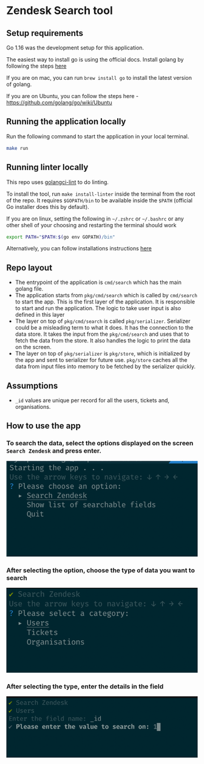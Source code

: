 # Zendesk Search tool

## Setup requirements

Go 1.16 was the development setup for this application. 

The easiest way to install go is using the official docs. Install golang by following the steps [here](https://golang.org/doc/install)

If you are on mac, you can run `brew install go` to install the latest version of golang.

If you are on Ubuntu, you can follow the steps here - https://github.com/golang/go/wiki/Ubuntu

## Running the application locally

Run the following command to start the application in your local terminal.

```bash
make run
```

## Running linter locally

This repo uses [golangci-lint](https://github.com/golangci/golangci-lint) to do linting. 

To install the tool, run `make install-linter` inside the terminal from the root of the repo. 
It requires `$GOPATH/bin` to be available inside the `$PATH` (official Go installer does this by default).

If you are on linux, setting the following in `~/.zshrc` or `~/.bashrc` or any other shell of your choosing and restarting the terminal should work 

```bash
export PATH="$PATH:$(go env GOPATH)/bin"
```

Alternatively, you can follow installations instructions [here](https://golangci-lint.run/usage/install/#local-installation) 

## Repo layout

- The entrypoint of the application is `cmd/search` which has the main golang file. 
- The application starts from `pkg/cmd/search` which is called by `cmd/search` to start the app. This is the first layer
  of the application. It is responsible to start and run the application. The logic to take user input is also defined
  in this layer
- The layer on top of `pkg/cmd/search` is called `pkg/serializer`. Serializer could be a misleading term to what it does. 
  It has the connection to the data store. It takes the input from the `pkg/cmd/search` and uses that to fetch the data 
  from the store. It also handles the logic to print the data on the screen.
- The layer on top of `pkg/serializer` is `pkg/store`, which is initialized by the app and sent to serializer for future
  use. `pkg/store` caches all the data from input files into memory to be fetched by the serializer quickly.

## Assumptions

- `_id` values are unique per record for all the users, tickets and, organisations.

## How to use the app

### To search the data, select the options displayed on the screen `Search Zendesk` and press enter.

![primary options](./docs/images/select-primary-option.png)

### After selecting the option, choose the type of data you want to search

![secondary options](./docs/images/select-secondary-option.png)

### After selecting the type, enter the details in the field

![secondary options](./docs/images/insert-details.png)

